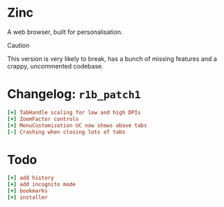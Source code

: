 # Zinc
A web browser, built for personalisation.

> [!CAUTION]
> This version is very likely to break, has a bunch of missing features and a crappy, uncommented codebase.

# Changelog: `r1b_patch1`

```ini
[+] TabHandle scaling for low and high DPIs
[+] ZoomFactor controls
[+] MenuCustomization UC now shows above tabs
[-] Crashing when closing lots of tabs
```

# Todo

```ini
[+] add history
[+] add incognito mode
[+] bookmarks
[+] installer
```